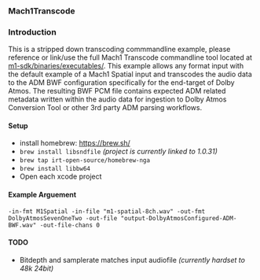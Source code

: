 ### Mach1Transcode 

### Introduction
This is a stripped down transcoding commmandline example, please reference or link/use the full Mach1 Transcode commandline tool located at [m1-sdk/binaries/executables/](https://github.com/Mach1Studios/m1-sdk/tree/master/binaries/executables). This example allows any format input with the default example of a Mach1 Spatial input and transcodes the audio data to the ADM BWF configuration specifically for the end-target of Dolby Atmos. The resulting BWF PCM file contains expected ADM related metadata written within the audio data for ingestion to Dolby Atmos Conversion Tool or other 3rd party ADM parsing workflows.

#### Setup
 - install homebrew: https://brew.sh/
 - `brew install libsndfile` _(project is currently linked to 1.0.31)_
 - `brew tap irt-open-source/homebrew-nga`
 - `brew install libbw64`
 - Open each xcode project

#### Example Arguement
`-in-fmt M1Spatial -in-file "m1-spatial-8ch.wav" -out-fmt DolbyAtmosSevenOneTwo -out-file "output-DolbyAtmosConfigured-ADM-BWF.wav" -out-file-chans 0`

#### TODO
 - Bitdepth and samplerate matches input audiofile _(currently hardset to 48k 24bit)_
